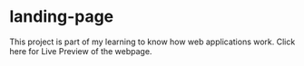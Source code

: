 # landing-page
<style>
    .link {
        text-decoration: none;
    }
</style>
This project is part of my learning to know how web applications work.
Click here for <a class="link" href="https://latticeghost.github.io/landing-page/">Live Preview</a> of the webpage.